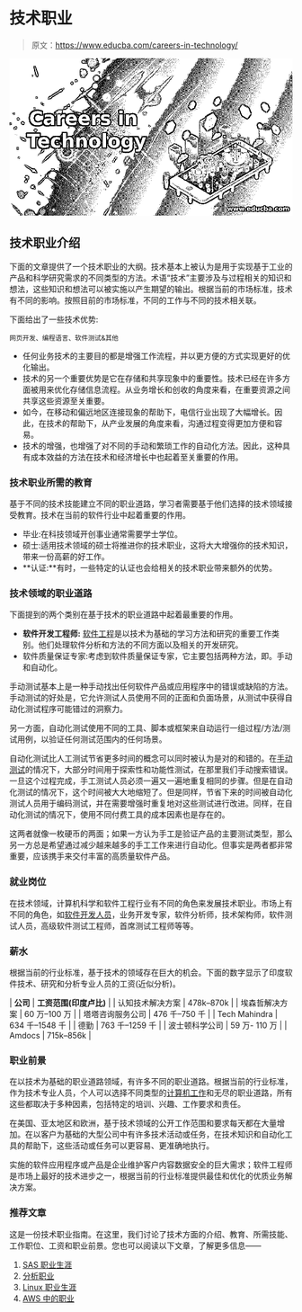 # 技术职业

> 原文：<https://www.educba.com/careers-in-technology/>

![Careers in Technology](img/9331625440ba9fb8fe94c26e67996b50.png)



## 技术职业介绍

下面的文章提供了一个技术职业的大纲。技术基本上被认为是用于实现基于工业的产品和科学研究需求的不同类型的方法。术语“技术”主要涉及与过程相关的知识和想法，这些知识和想法可以被实施以产生期望的输出。根据当前的市场标准，技术有不同的影响。按照目前的市场标准，不同的工作与不同的技术相关联。

下面给出了一些技术优势:

<small>网页开发、编程语言、软件测试&其他</small>

*   任何业务技术的主要目的都是增强工作流程，并以更方便的方式实现更好的优化输出。
*   技术的另一个重要优势是它在存储和共享现象中的重要性。技术已经在许多方面被用来优化存储信息流程。从业务增长和创收的角度来看，在重要资源之间共享这些资源至关重要。
*   如今，在移动和偏远地区连接现象的帮助下，电信行业出现了大幅增长。因此，在技术的帮助下，从产业发展的角度来看，沟通过程变得更加方便和容易。
*   技术的增强，也增强了对不同的手动和繁琐工作的自动化方法。因此，这种具有成本效益的方法在技术和经济增长中也起着至关重要的作用。

### 技术职业所需的教育

基于不同的技术技能建立不同的职业道路，学习者需要基于他们选择的技术领域接受教育。技术在当前的软件行业中起着重要的作用。

*   毕业:在科技领域开创事业通常需要学士学位。
*   硕士:适用技术领域的硕士将推进你的技术职业，这将大大增强你的技术知识，带来一份高薪的好工作。
*   **认证:**有时，一些特定的认证也会给相关的技术职业带来额外的优势。

### 技术领域的职业道路

下面提到的两个类别在基于技术的职业道路中起着最重要的作用。

*   **软件开发工程师:** [软件工程](https://www.educba.com/careers-as-a-software-engineer/)是以技术为基础的学习方法和研究的重要工作类别。他们处理软件分析和方法的不同方面以及相关的开发研究。
*   软件质量保证专家:考虑到软件质量保证专家，它主要包括两种方法，即。手动和自动化。

手动测试基本上是一种手动找出任何软件产品或应用程序中的错误或缺陷的方法。手动测试的好处是，它允许测试人员使用不同的正面和负面场景，从测试中获得自动化测试程序可能错过的洞察力。

另一方面，自动化测试使用不同的工具、脚本或框架来自动运行一组过程/方法/测试用例，以验证任何测试范围内的任何场景。

自动化测试比人工测试节省更多时间的概念可以同时被认为是对的和错的。在[手动测试](https://www.educba.com/manual-testing/)的情况下，大部分时间用于探索性和功能性测试，在那里我们手动搜索错误。一旦这个过程完成，手工测试人员必须一遍又一遍地重复相同的步骤。但是在自动化测试的情况下，这个时间被大大地缩短了。但是同样，节省下来的时间被自动化测试人员用于编码测试，并在需要增强时重复地对这些测试进行改进。同样，在自动化测试的情况下，使用不同付费工具的成本因素也是存在的。

这两者就像一枚硬币的两面；如果一方认为手工是验证产品的主要测试类型，那么另一方总是希望通过减少越来越多的手工工作来进行自动化。但事实是两者都非常重要，应该携手来交付丰富的高质量软件产品。

### 就业岗位

在技术领域，计算机科学和软件工程行业有不同的角色来发展技术职业。市场上有不同的角色，如[软件开发人员](https://www.educba.com/career-as-a-software-developers/)，业务开发专家，软件分析师，技术架构师，软件测试人员，高级软件测试工程师，首席测试工程师等等。

### 薪水

根据当前的行业标准，基于技术的领域存在巨大的机会。下面的数字显示了印度软件技术、研究和分析专业人员的工资(近似分析)。

| **公司** | **工资范围(印度卢比)** |
| 认知技术解决方案 | 478k–870k |
| 埃森哲解决方案 | 60 万–100 万 |
| 塔塔咨询服务公司 | 476 千–750 千 |
| Tech Mahindra | 634 千–1548 千 |
| 德勤 | 763 千–1259 千 |
| 波士顿科学公司 | 59 万- 110 万 |
| Amdocs | 715k–856k |

### 职业前景

在以技术为基础的职业道路领域，有许多不同的职业道路。根据当前的行业标准，作为技术专业人员，个人可以选择不同类型的[计算机工作](https://www.educba.com/home-jobs-on-computer/)和无尽的职业道路，所有这些都取决于多种因素，包括特定的培训、兴趣、工作要求和责任。

在美国、亚太地区和欧洲，基于技术领域的公开工作范围和要求每天都在大量增加。在以客户为基础的大型公司中有许多技术活动或任务，在技术知识和自动化工具的帮助下，这些活动或任务可以更容易、更准确地执行。

实施的软件应用程序或产品是企业维护客户内容数据安全的巨大需求；软件工程师是市场上最好的技术进步之一，根据当前的行业标准提供最佳和优化的优质业务解决方案。

### 推荐文章

这是一份技术职业指南。在这里，我们讨论了技术方面的介绍、教育、所需技能、工作职位、工资和职业前景。您也可以阅读以下文章，了解更多信息——

1.  [SAS 职业生涯](https://www.educba.com/career-in-sas/)
2.  [分析职业](https://www.educba.com/careers-in-data-analytics/)
3.  [Linux 职业生涯](https://www.educba.com/careers-in-linux/)
4.  [AWS 中的职业](https://www.educba.com/careers-in-aws/)





